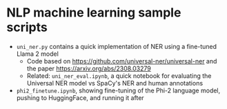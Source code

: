 # NLP machine learning sample scripts
- `uni_ner.py` contains a quick implementation of NER using a fine-tuned Llama 2 model
  - Code based on https://github.com/universal-ner/universal-ner and the paper https://arxiv.org/abs/2308.03279
  - Related: `uni_ner_eval.ipynb`, a quick notebook for evaluating the Universal NER model vs SpaCy's NER and human annotations
- `phi2_finetune.ipynb`, showing fine-tuning of the Phi-2 language model, pushing to HuggingFace, and running it after
